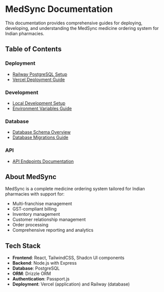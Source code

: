 # MedSync Documentation

This documentation provides comprehensive guides for deploying, developing, and understanding the MedSync medicine ordering system for Indian pharmacies.

## Table of Contents

### Deployment
- [Railway PostgreSQL Setup](./deployment/railway-setup.md)
- [Vercel Deployment Guide](./deployment/vercel-deployment.md)

### Development
- [Local Development Setup](./development/local-setup.md)
- [Environment Variables Guide](./development/environment-variables.md)

### Database
- [Database Schema Overview](./database/schema.md)
- [Database Migrations Guide](./database/migrations.md)

### API
- [API Endpoints Documentation](./api/endpoints.md)

## About MedSync

MedSync is a complete medicine ordering system tailored for Indian pharmacies with support for:

- Multi-franchise management
- GST-compliant billing
- Inventory management
- Customer relationship management
- Order processing
- Comprehensive reporting and analytics

## Tech Stack

- **Frontend**: React, TailwindCSS, Shadcn UI components
- **Backend**: Node.js with Express
- **Database**: PostgreSQL
- **ORM**: Drizzle ORM
- **Authentication**: Passport.js
- **Deployment**: Vercel (application) and Railway (database)
